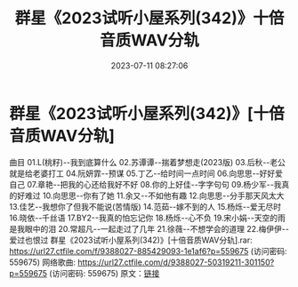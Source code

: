 ﻿---
title: 群星《2023试听小屋系列(342)》十倍音质WAV分轨
date: 2023-07-11 08:27:06
categories: WAV车载音乐、镜像
tags: 华语中文
---
# 群星《2023试听小屋系列(342)》[十倍音质WAV分轨]

曲目
01.L(桃籽)--我到底算什么
02.苏谭谭--揣着梦想走(2023版)
03.后秋--老公就是给老婆打工
04.阮妍霏--预谋
05.丁乙--给时间一点时间
06.向思思--好好爱自己
07.章艳--把我的心还给我好不好
08.你的上好佳--字字句句
09.杨少军--我真的好难过
10.向思思--你有了她
11.余又--不如他有趣
12.向思思--分手那天风太大
13.佳艺--我想你了但我不能说(苦情版)
14.范茹--嫁不到的人
15.杨烁--爱无尽时
16.晓依--千丝语
17.BY2--我真的怕忘记你
18.杨烁--心不负
19.宋小娟--天空的雨是我眼中的泪
20.常超凡--一起走过了几年
21.徐薇--不想学会的道理
22.梅伊伊--爱过也恨过
群星《2023试听小屋系列(342)》[十倍音质WAV分轨].rar: https://url27.ctfile.com/f/9388027-885429093-1e1af6?p=559675
(访问密码: 559675)
网络歌曲: https://url27.ctfile.com/d/9388027-50319211-301150?p=559675
(访问密码: 559675)
原文：[链接](https://blog.sina.com.cn/s/blog_1647c7e76010312ne.html)